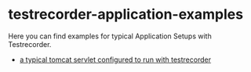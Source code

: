 # testrecorder-application-examples
Here you can find examples for typical Application Setups with Testrecorder.

* [a typical tomcat servlet configured to run with testrecorder](https://github.com/almondtools/testrecorder-application-examples/tree/master/testrecorder-tomcat)
